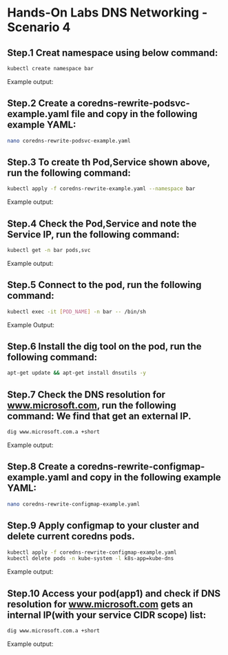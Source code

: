 # Hands-On Labs DNS Networking - Scenario 4

## Step.1 Creat namespace using below command:
```bash
kubectl create namespace bar 
```
Example output:<br>

## Step.2 Create a coredns-rewrite-podsvc-example.yaml file and copy in the following example YAML:
```bash
nano coredns-rewrite-podsvc-example.yaml
```
## Step.3 To create th Pod,Service shown above, run the following command:
```bash
kubectl apply -f coredns-rewrite-example.yaml --namespace bar
```
Example output:<br>
## Step.4 Check the Pod,Service and note the Service IP, run the following command:
```bash
kubectl get -n bar pods,svc 
```
Example output:<br>

## Step.5 Connect to the pod, run the following command:
```bash
kubectl exec -it [POD_NAME] -n bar -- /bin/sh
```
Example Output:<br>

## Step.6 Install the dig tool on the pod, run the following command:
```bash
apt-get update && apt-get install dnsutils -y
```
## Step.7 Check the DNS resolution for www.microsoft.com, run the following command: We find that get an external IP.
```bash
dig www.microsoft.com.a +short
```
Example output:<br>

## Step.8 Create a coredns-rewrite-configmap-example.yaml and copy in the following example YAML:
```bash
nano coredns-rewrite-configmap-example.yaml
```
## Step.9 Apply configmap to your cluster and delete current coredns pods.
```bash
kubectl apply -f coredns-rewrite-configmap-example.yaml
kubectl delete pods -n kube-system -l k8s-app=kube-dns
```
Example output:<br>
## Step.10 Access your pod(app1) and check if DNS resolution for www.microsoft.com gets an internal IP(with your service CIDR scope) list:
```bash
dig www.microsoft.com.a +short
```
Example output:<br>
